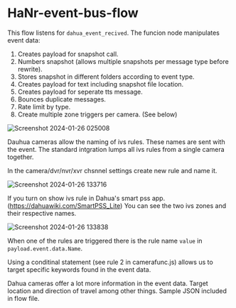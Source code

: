# HaNr-event-bus-flow

This flow listens for `dahua_event_recived`. The funcion node manipulates event data:

1. Creates payload for snapshot call.
2. Numbers snapshot (allows multiple snapshots per message type before rewrite).
3. Stores snapshot in different folders according to event type.
4. Creates payload for text including snapshot file location.
5. Creates payload for seperate tts message.
6. Bounces duplicate messages.
7. Rate limit by type.
8. Create multiple zone triggers per camera. (See below)

![Screenshot 2024-01-26 025008](https://github.com/Mikefila/HaNr-event-bus-flow/assets/74340408/985907b3-b5df-4988-80ed-6bd070e30632)

Dauhua cameras allow the naming of ivs rules. These names are sent with the event. The standard intgration lumps all ivs rules from a single camera together. 

In the camera/dvr/nvr/xvr chsnnel settings create new rule and name it.

![Screenshot 2024-01-26 133716](https://github.com/Mikefila/HaNr-event-bus-flow/assets/74340408/375e07a0-7ea6-4e02-8cdc-3d0c82aef6df)


If you turn on show ivs rule in Dahua's smart pss app. (https://dahuawiki.com/SmartPSS_Lite) You can see the two ivs zones and their respective names.

![Screenshot 2024-01-26 133838](https://github.com/Mikefila/HaNr-event-bus-flow/assets/74340408/5a737624-4fb3-4f27-8c52-726521eb12b1)

When one of the rules are triggered there is the rule name `value` in `payload.event.data.Name`.

Using a conditinal statement (see rule 2 in camerafunc.js) allows us to target specific keywords found in the event data.

Dahua cameras offer a lot more information in the event data. Target location and direction of travel among other things. Sample JSON included in flow file.
